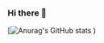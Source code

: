 ### Hi there 👋
[![Anurag's GitHub stats](https://github-readme-stats.vercel.app/api?username=GuilhermeCardos&show_icons=true&theme=dark)
)

<!--
**GuilhermeCardos/GuilhermeCardos** is a ✨ _special_ ✨ repository because its `README.md` (this file) appears on your GitHub profile.

Here are some ideas to get you started:

- 🔭 I’m currently working on ...
- 🌱 I’m currently learning ...
- 👯 I’m looking to collaborate on ...
- 🤔 I’m looking for help with ...
- 💬 Ask me about ...
- 📫 How to reach me: ...
- 😄 Pronouns: ...
- ⚡ Fun fact: ...
-->
